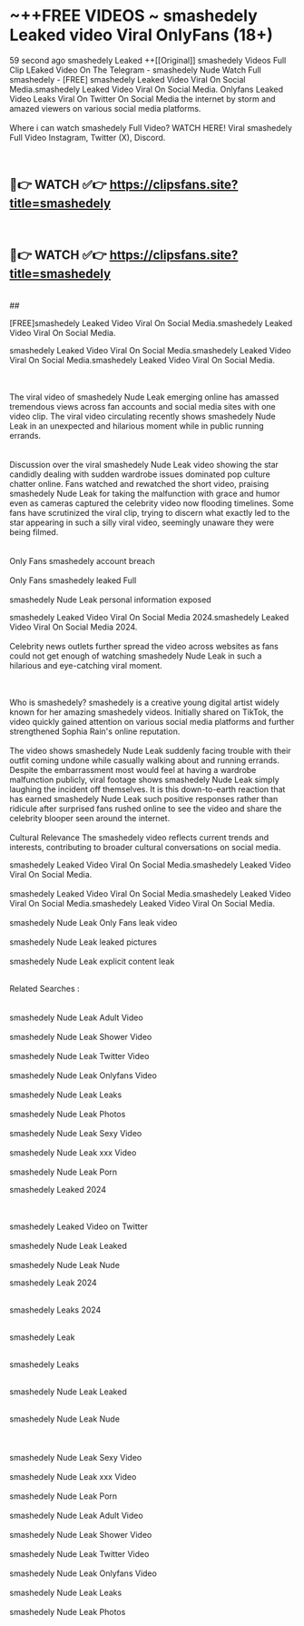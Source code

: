 # ~++FREE VIDEOS ~ smashedely Leaked video Viral OnlyFans (18+)<br>


59 second ago smashedely Leaked ++[[Original]] smashedely Videos Full Clip LEaked Video On The Telegram  - smashedely Nude  Watch Full smashedely - [FREE] smashedely Leaked Video Viral On Social Media.smashedely Leaked Video Viral On Social Media.   Onlyfans Leaked Video Leaks Viral On Twitter On Social Media the internet by storm and amazed viewers on various social media platforms. <br><br>
Where i can watch smashedely Full Video? WATCH HERE! Viral smashedely Full Video Instagram, Twitter (X), Discord. <br>


 <br>

##  🔴👉 WATCH ✅👉  <a href="https://clipsfans.site?title=smashedely&ref=git">https://clipsfans.site?title=smashedely</a> <br>
  <br>

##  🔴👉 WATCH ✅👉  <a href="https://clipsfans.site?title=smashedely&ref=git">https://clipsfans.site?title=smashedely</a> <br>
  <br>
  ##



[FREE]smashedely Leaked Video Viral On Social Media.smashedely Leaked Video Viral On Social Media. <br>

smashedely Leaked Video Viral On Social Media.smashedely Leaked Video Viral On Social Media.smashedely Leaked Video Viral On Social Media. <br>


  <br>

  <br>
The viral video of smashedely Nude Leak emerging online has amassed tremendous views across fan accounts and social media sites with one video clip. The viral video circulating recently shows smashedely Nude Leak in an unexpected and hilarious moment while in public running errands.<br>
<br>


<br>
Discussion over the viral smashedely Nude Leak video showing the star candidly dealing with sudden wardrobe issues dominated pop culture chatter online. Fans watched and rewatched the short video, praising smashedely Nude Leak for taking the malfunction with grace and humor even as cameras captured the celebrity video now flooding timelines. Some fans have scrutinized the viral clip, trying to discern what exactly led to the star appearing in such a silly viral video, seemingly unaware they were being filmed.<br>
<br>
<br> 
Only Fans smashedely account breach<br>
<br>
Only Fans smashedely leaked Full <br>
<br>
smashedely Nude Leak personal information exposed<br>

smashedely Leaked Video Viral On Social Media 2024.smashedely Leaked Video Viral On Social Media 2024. <br>
<br>
Celebrity news outlets further spread the video across websites as fans could not get enough of watching smashedely Nude Leak in such a hilarious and eye-catching viral moment.<br>
<br>

<br>
Who is smashedely? smashedely is a creative young digital artist widely known for her amazing smashedely videos. Initially shared on TikTok, the video quickly gained attention on various social media platforms and further strengthened Sophia Rain's online reputation.<br>
<br>
The video shows smashedely Nude Leak suddenly facing trouble with their outfit coming undone while casually walking about and running errands. Despite the embarrassment most would feel at having a wardrobe malfunction publicly, viral footage shows smashedely Nude Leak simply laughing the incident off themselves. It is this down-to-earth reaction that has earned smashedely Nude Leak such positive responses rather than ridicule after surprised fans rushed online to see the video and share the celebrity blooper seen around the internet.<br>
<br>
Cultural Relevance The smashedely video reflects current trends and interests, contributing to broader cultural conversations on social media.<br>

smashedely Leaked Video Viral On Social Media.smashedely Leaked Video Viral On Social Media.<br>
<br>
smashedely Leaked Video Viral On Social Media.smashedely Leaked Video Viral On Social Media.smashedely Leaked Video Viral On Social Media.<br>
<br>
smashedely Nude Leak Only Fans leak video<br>
<br>
smashedely Nude Leak leaked pictures<br>
<br>
smashedely Nude Leak explicit content leak<br>


<br>
Related Searches :<br>
<br>

<br>
smashedely Nude Leak Adult Video<br>
<br>
smashedely Nude Leak Shower Video<br>
<br>
smashedely Nude Leak Twitter Video<br>
<br>
smashedely Nude Leak Onlyfans Video<br>
<br>
smashedely Nude Leak Leaks<br>
<br>
smashedely Nude Leak Photos<br>

<br>
smashedely Nude Leak Sexy Video<br>
<br>
smashedely Nude Leak xxx Video<br>
<br>
smashedely Nude Leak Porn<br>

smashedely  Leaked 2024 <br> <br>
<br>

smashedely Leaked Video on Twitter <br>
<br>
smashedely Nude Leak Leaked<br>
<br>
smashedely Nude Leak Nude<br>


smashedely  Leak 2024 <br> <br>



smashedely  Leaks 2024 <br> <br>



 
smashedely  Leak<br> <br>



smashedely  Leaks<br> <br>


smashedely Nude Leak Leaked<br> <br>

smashedely Nude Leak Nude<br> <br>
<br> <br>
smashedely Nude Leak Sexy Video
<br> <br>
smashedely Nude Leak xxx Video
<br> <br>
smashedely Nude Leak Porn
<br> <br>
smashedely Nude Leak Adult Video
<br> <br>
smashedely Nude Leak Shower Video
<br> <br>
smashedely Nude Leak Twitter Video
<br> <br>
smashedely Nude Leak Onlyfans Video
<br> <br>
smashedely Nude Leak Leaks
<br> <br>
smashedely Nude Leak Photos






</p>




 



</p>










